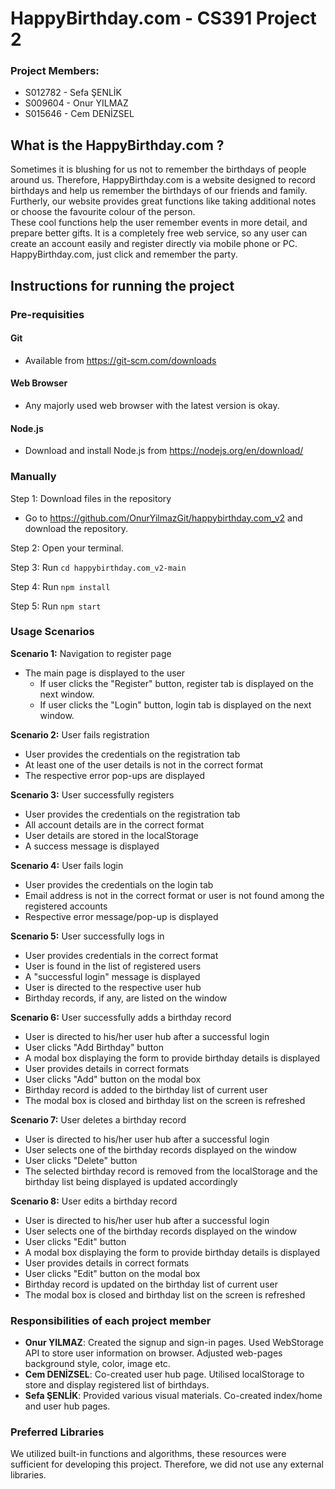 # HappyBirthday.com - CS391 Project 2

### Project Members:
- S012782 - Sefa ŞENLİK
- S009604 - Onur YILMAZ
- S015646 - Cem DENİZSEL

<h2>What is the HappyBirthday.com ?</h2> 

<t> Sometimes it is blushing for us not to remember the birthdays of people around us. Therefore, HappyBirthday.com is a website designed to record birthdays and help us remember the birthdays of our friends and family. Furtherly, our website provides great functions like taking additional notes or choose the favourite colour of the person.  
These cool functions help the user remember events in more detail, and prepare better gifts. It is a completely free web service, so any user can create an account easily and register directly via mobile phone or PC. HappyBirthday.com, just click and remember the party.

## Instructions for running the project

### Pre-requisities

#### Git

* Available from https://git-scm.com/downloads

#### Web Browser

* Any majorly used web browser with the latest version is okay.

#### Node.js

* Download and install Node.js from https://nodejs.org/en/download/

### Manually

Step 1: Download files in the repository
* Go to https://github.com/OnurYilmazGit/happybirthday.com_v2 and download the repository.

Step 2: Open your terminal.
  
Step 3: Run `cd happybirthday.com_v2-main`

Step 4: Run `npm install`

Step 5: Run `npm start`


### Usage Scenarios
**Scenario 1:** Navigation to register page
- The main page is displayed to the user
  - If user clicks the "Register" button, register tab is displayed on the next window.
  - If user clicks the "Login" button, login tab is displayed on the next window.

**Scenario 2:** User fails registration
- User provides the credentials on the registration tab
- At least one of the user details is not in the correct format
- The respective error pop-ups are displayed

**Scenario 3:** User successfully registers
- User provides the credentials on the registration tab
- All account details are in the correct format
- User details are stored in the localStorage
- A success message is displayed

**Scenario 4:** User fails login
- User provides the credentials on the login tab
- Email address is not in the correct format or user is not found among the registered accounts
- Respective error message/pop-up is displayed

**Scenario 5:** User successfully logs in
- User provides credentials in the correct format
- User is found in the list of registered users
- A "successful login" message is displayed
- User is directed to the respective user hub
- Birthday records, if any, are listed on the window

**Scenario 6:** User successfully adds a birthday record
- User is directed to his/her user hub after a successful login
- User clicks "Add Birthday" button
- A modal box displaying the form to provide birthday details is displayed
- User provides details in correct formats
- User clicks "Add" button on the modal box
- Birthday record is added to the birthday list of current user
- The modal box is closed and birthday list on the screen is refreshed

**Scenario 7:** User deletes a birthday record
- User is directed to his/her user hub after a successful login
- User selects one of the birthday records displayed on the window
- User clicks "Delete" button
- The selected birthday record is removed from the localStorage and the birthday list being displayed is updated accordingly

**Scenario 8:** User edits a birthday record
- User is directed to his/her user hub after a successful login
- User selects one of the birthday records displayed on the window
- User clicks "Edit" button
- A modal box displaying the form to provide birthday details is displayed
- User provides details in correct formats
- User clicks "Edit" button on the modal box
- Birthday record is updated on the birthday list of current user
- The modal box is closed and birthday list on the screen is refreshed

### Responsibilities of each project member

- **Onur YILMAZ**: Created the signup and sign-in pages. Used WebStorage API to store user information on browser. Adjusted web-pages background style, color, image etc. 
- **Cem DENİZSEL**: Co-created user hub page. Utilised localStorage to store and display registered list of birthdays. 
- **Sefa ŞENLİK**: Provided various visual materials. Co-created index/home and user hub pages.

### Preferred Libraries
We utilized  built-in functions and algorithms, these resources were sufficient for developing this project. Therefore, we did not use any external libraries. 
